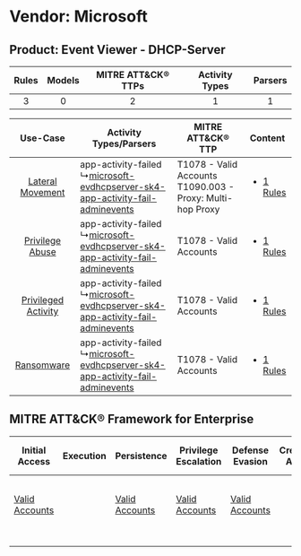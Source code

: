 Vendor: Microsoft
=================
Product: Event Viewer - DHCP-Server
-----------------------------------
| Rules | Models | MITRE ATT&CK® TTPs | Activity Types | Parsers |
|:-----:|:------:|:------------------:|:--------------:|:-------:|
|   3   |   0    |         2          |       1        |    1    |

|    Use-Case    | Activity Types/Parsers    | MITRE ATT&CK® TTP    | Content    |
|:----:| ---- | ---- | ---- |
|    [Lateral Movement](../../../UseCases/uc_lateral_movement.md)    |  app-activity-failed<br> ↳[microsoft-evdhcpserver-sk4-app-activity-fail-adminevents](Ps/pC_microsoftevdhcpserversk4appactivityfailadminevents.md)<br> | T1078 - Valid Accounts<br>T1090.003 - Proxy: Multi-hop Proxy<br> | [<ul><li>1 Rules</li></ul>](RM/r_m_microsoft_event_viewer_-_dhcp-server_Lateral_Movement.md)    |
|     [Privilege Abuse](../../../UseCases/uc_privilege_abuse.md)     |  app-activity-failed<br> ↳[microsoft-evdhcpserver-sk4-app-activity-fail-adminevents](Ps/pC_microsoftevdhcpserversk4appactivityfailadminevents.md)<br> | T1078 - Valid Accounts<br>    | [<ul><li>1 Rules</li></ul>](RM/r_m_microsoft_event_viewer_-_dhcp-server_Privilege_Abuse.md)     |
| [Privileged Activity](../../../UseCases/uc_privileged_activity.md) |  app-activity-failed<br> ↳[microsoft-evdhcpserver-sk4-app-activity-fail-adminevents](Ps/pC_microsoftevdhcpserversk4appactivityfailadminevents.md)<br> | T1078 - Valid Accounts<br>    | [<ul><li>1 Rules</li></ul>](RM/r_m_microsoft_event_viewer_-_dhcp-server_Privileged_Activity.md) |
|          [Ransomware](../../../UseCases/uc_ransomware.md)          |  app-activity-failed<br> ↳[microsoft-evdhcpserver-sk4-app-activity-fail-adminevents](Ps/pC_microsoftevdhcpserversk4appactivityfailadminevents.md)<br> | T1078 - Valid Accounts<br>    | [<ul><li>1 Rules</li></ul>](RM/r_m_microsoft_event_viewer_-_dhcp-server_Ransomware.md)          |

MITRE ATT&CK® Framework for Enterprise
--------------------------------------
| Initial Access                                                      | Execution | Persistence                                                         | Privilege Escalation                                                | Defense Evasion                                                     | Credential Access | Discovery | Lateral Movement | Collection | Command and Control                                                                                                                       | Exfiltration | Impact |
| ------------------------------------------------------------------- | --------- | ------------------------------------------------------------------- | ------------------------------------------------------------------- | ------------------------------------------------------------------- | ----------------- | --------- | ---------------- | ---------- | ----------------------------------------------------------------------------------------------------------------------------------------- | ------------ | ------ |
| [Valid Accounts](https://attack.mitre.org/techniques/T1078)<br><br> |           | [Valid Accounts](https://attack.mitre.org/techniques/T1078)<br><br> | [Valid Accounts](https://attack.mitre.org/techniques/T1078)<br><br> | [Valid Accounts](https://attack.mitre.org/techniques/T1078)<br><br> |                   |           |                  |            | [Proxy: Multi-hop Proxy](https://attack.mitre.org/techniques/T1090/003)<br><br>[Proxy](https://attack.mitre.org/techniques/T1090)<br><br> |              |        |